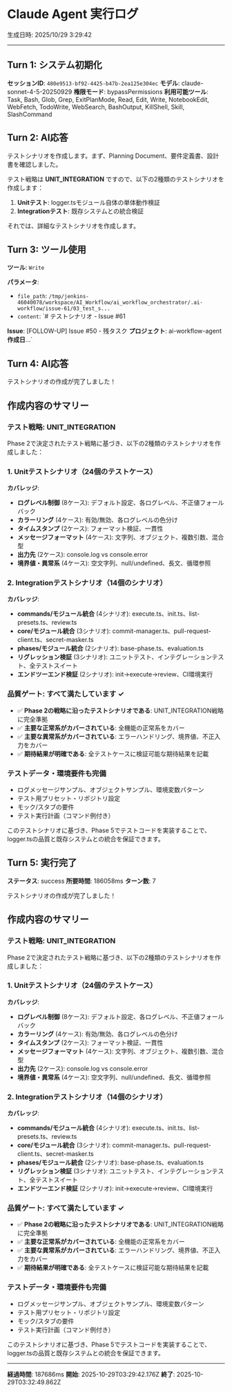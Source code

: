 # Claude Agent 実行ログ

生成日時: 2025/10/29 3:29:42

---

## Turn 1: システム初期化

**セッションID**: `480e9513-bf92-4425-b47b-2ea125e304ec`
**モデル**: claude-sonnet-4-5-20250929
**権限モード**: bypassPermissions
**利用可能ツール**: Task, Bash, Glob, Grep, ExitPlanMode, Read, Edit, Write, NotebookEdit, WebFetch, TodoWrite, WebSearch, BashOutput, KillShell, Skill, SlashCommand

## Turn 2: AI応答

テストシナリオを作成します。まず、Planning Document、要件定義書、設計書を確認しました。

テスト戦略は **UNIT_INTEGRATION** ですので、以下の2種類のテストシナリオを作成します：
1. **Unitテスト**: logger.tsモジュール自体の単体動作検証
2. **Integrationテスト**: 既存システムとの統合検証

それでは、詳細なテストシナリオを作成します。

## Turn 3: ツール使用

**ツール**: `Write`

**パラメータ**:
- `file_path`: `/tmp/jenkins-46040078/workspace/AI_Workflow/ai_workflow_orchestrator/.ai-workflow/issue-61/03_test_s...`
- `content`: `# テストシナリオ - Issue #61

**Issue**: [FOLLOW-UP] Issue #50 - 残タスク
**プロジェクト**: ai-workflow-agent
**作成日**...`

## Turn 4: AI応答

テストシナリオの作成が完了しました！

## 作成内容のサマリー

### テスト戦略: UNIT_INTEGRATION

Phase 2で決定されたテスト戦略に基づき、以下の2種類のテストシナリオを作成しました：

### 1. Unitテストシナリオ（24個のテストケース）

**カバレッジ**:
- **ログレベル制御** (8ケース): デフォルト設定、各ログレベル、不正値フォールバック
- **カラーリング** (4ケース): 有効/無効、各ログレベルの色分け
- **タイムスタンプ** (2ケース): フォーマット検証、一貫性
- **メッセージフォーマット** (4ケース): 文字列、オブジェクト、複数引数、混合型
- **出力先** (2ケース): console.log vs console.error
- **境界値・異常系** (4ケース): 空文字列、null/undefined、長文、循環参照

### 2. Integrationテストシナリオ（14個のシナリオ）

**カバレッジ**:
- **commands/モジュール統合** (4シナリオ): execute.ts、init.ts、list-presets.ts、review.ts
- **core/モジュール統合** (3シナリオ): commit-manager.ts、pull-request-client.ts、secret-masker.ts
- **phases/モジュール統合** (2シナリオ): base-phase.ts、evaluation.ts
- **リグレッション検証** (3シナリオ): ユニットテスト、インテグレーションテスト、全テストスイート
- **エンドツーエンド検証** (2シナリオ): init→execute→review、CI環境実行

### 品質ゲート: すべて満たしています ✓

- ✅ **Phase 2の戦略に沿ったテストシナリオである**: UNIT_INTEGRATION戦略に完全準拠
- ✅ **主要な正常系がカバーされている**: 全機能の正常系をカバー
- ✅ **主要な異常系がカバーされている**: エラーハンドリング、境界値、不正入力をカバー
- ✅ **期待結果が明確である**: 全テストケースに検証可能な期待結果を記載

### テストデータ・環境要件も完備

- ログメッセージサンプル、オブジェクトサンプル、環境変数パターン
- テスト用プリセット・リポジトリ設定
- モック/スタブの要件
- テスト実行計画（コマンド例付き）

このテストシナリオに基づき、Phase 5でテストコードを実装することで、logger.tsの品質と既存システムとの統合を保証できます。

## Turn 5: 実行完了

**ステータス**: success
**所要時間**: 186058ms
**ターン数**: 7

テストシナリオの作成が完了しました！

## 作成内容のサマリー

### テスト戦略: UNIT_INTEGRATION

Phase 2で決定されたテスト戦略に基づき、以下の2種類のテストシナリオを作成しました：

### 1. Unitテストシナリオ（24個のテストケース）

**カバレッジ**:
- **ログレベル制御** (8ケース): デフォルト設定、各ログレベル、不正値フォールバック
- **カラーリング** (4ケース): 有効/無効、各ログレベルの色分け
- **タイムスタンプ** (2ケース): フォーマット検証、一貫性
- **メッセージフォーマット** (4ケース): 文字列、オブジェクト、複数引数、混合型
- **出力先** (2ケース): console.log vs console.error
- **境界値・異常系** (4ケース): 空文字列、null/undefined、長文、循環参照

### 2. Integrationテストシナリオ（14個のシナリオ）

**カバレッジ**:
- **commands/モジュール統合** (4シナリオ): execute.ts、init.ts、list-presets.ts、review.ts
- **core/モジュール統合** (3シナリオ): commit-manager.ts、pull-request-client.ts、secret-masker.ts
- **phases/モジュール統合** (2シナリオ): base-phase.ts、evaluation.ts
- **リグレッション検証** (3シナリオ): ユニットテスト、インテグレーションテスト、全テストスイート
- **エンドツーエンド検証** (2シナリオ): init→execute→review、CI環境実行

### 品質ゲート: すべて満たしています ✓

- ✅ **Phase 2の戦略に沿ったテストシナリオである**: UNIT_INTEGRATION戦略に完全準拠
- ✅ **主要な正常系がカバーされている**: 全機能の正常系をカバー
- ✅ **主要な異常系がカバーされている**: エラーハンドリング、境界値、不正入力をカバー
- ✅ **期待結果が明確である**: 全テストケースに検証可能な期待結果を記載

### テストデータ・環境要件も完備

- ログメッセージサンプル、オブジェクトサンプル、環境変数パターン
- テスト用プリセット・リポジトリ設定
- モック/スタブの要件
- テスト実行計画（コマンド例付き）

このテストシナリオに基づき、Phase 5でテストコードを実装することで、logger.tsの品質と既存システムとの統合を保証できます。


---

**経過時間**: 187686ms
**開始**: 2025-10-29T03:29:42.176Z
**終了**: 2025-10-29T03:32:49.862Z